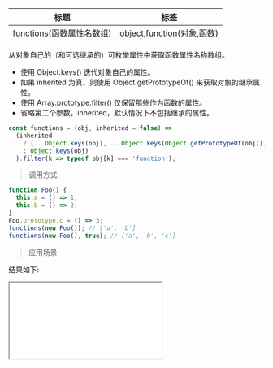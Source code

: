 | 标题                      | 标签                       |
| ------------------------- | -------------------------- |
| functions(函数属性名数组) | object,function(对象,函数) |

从对象自己的（和可选继承的）可枚举属性中获取函数属性名称数组。

- 使用 Object.keys() 迭代对象自己的属性。
- 如果 inherited 为真，则使用 Object.getPrototypeOf() 来获取对象的继承属性。
- 使用 Array.prototype.filter() 仅保留那些作为函数的属性。
- 省略第二个参数，inherited，默认情况下不包括继承的属性。

```js
const functions = (obj, inherited = false) =>
  (inherited
    ? [...Object.keys(obj), ...Object.keys(Object.getPrototypeOf(obj))]
    : Object.keys(obj)
  ).filter(k => typeof obj[k] === 'function');
```

> 调用方式:

```js
function Foo() {
  this.a = () => 1;
  this.b = () => 2;
}
Foo.prototype.c = () => 3;
functions(new Foo()); // ['a', 'b']
functions(new Foo(), true); // ['a', 'b', 'c']
```

> 应用场景

<div class="code-editor" data-url="codes/javascript/html/functions.html" data-language="html"></div>

结果如下:

<iframe src="codes/javascript/html/functions.html"></iframe>

